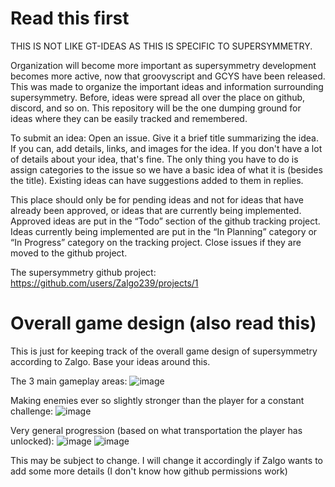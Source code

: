 # Read this first

THIS IS NOT LIKE GT-IDEAS AS THIS IS SPECIFIC TO SUPERSYMMETRY.

Organization will become more important as supersymmetry development becomes more active, now that groovyscript and GCYS have been released. This was made to organize the important ideas and information surrounding supersymmetry. Before, ideas were spread all over the place on github, discord, and so on. This repository will be the one dumping ground for ideas where they can be easily tracked and remembered.

To submit an idea: Open an issue. Give it a brief title summarizing the idea. If you can, add details, links, and images for the idea. If you don't have a lot of details about your idea, that's fine. The only thing you have to do is assign categories to the issue so we have a basic idea of what it is (besides the title). Existing ideas can have suggestions added to them in replies.

This place should only be for pending ideas and not for ideas that have already been approved, or ideas that are currently being implemented.
Approved ideas are put in the “Todo” section of the github tracking project. Ideas currently being implemented are put in the “In Planning” category or “In Progress” category on the tracking project. Close issues if they are moved to the github project.

The supersymmetry github project: https://github.com/users/Zalgo239/projects/1

# Overall game design (also read this)

This is just for keeping track of the overall game design of supersymmetry according to Zalgo. Base your ideas around this.

The 3 main gameplay areas:
![image](https://user-images.githubusercontent.com/112270586/196346365-ba463a92-75ba-4209-a5cd-215f4f61816c.png)

Making enemies ever so slightly stronger than the player for a constant challenge:
![image](https://user-images.githubusercontent.com/112270586/196346427-f74cc112-aac4-42f0-9144-cf16d4cf28fe.png)

Very general progression (based on what transportation the player has unlocked):
![image](https://user-images.githubusercontent.com/112270586/196346551-4dbd3514-e1f0-4292-a058-b1d881ab3a0e.png)
![image](https://user-images.githubusercontent.com/112270586/196346562-a3f4dfb9-1456-465a-935a-471a25060a28.png)

This may be subject to change. I will change it accordingly if Zalgo wants to add some more details (I don't know how github permissions work)
